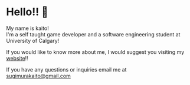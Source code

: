 # Hello!! 👋

My name is kaito! 
<br />I'm a self taught game developer and a software engineering student at University of Calgary!

If you would like to know more about me, I would suggest you visiting my [website](https://kaitosugimura.github.io/)!!

If you have any questions or inquiries email me at sugimurakaito@gmail.com

<!---
KaitoSugimura/KaitoSugimura is a ✨ special ✨ repository because its `README.md` (this file) appears on your GitHub profile.
You can click the Preview link to take a look at your changes.
--->

